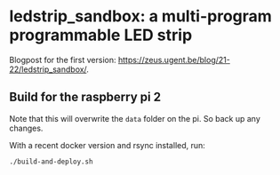 # ledstrip_sandbox: a multi-program programmable LED strip

Blogpost for the first version: https://zeus.ugent.be/blog/21-22/ledstrip_sandbox/.

## Build for the raspberry pi 2

Note that this will overwrite the `data` folder on the pi.
So back up any changes.

With a recent docker version and rsync installed, run:

```
./build-and-deploy.sh
```
